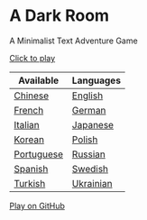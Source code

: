 A Dark Room
===========

A Minimalist Text Adventure Game

[Click to play](http://adarkroom.doublespeakgames.com/)

Available | Languages
--------- | ---------
[Chinese](http://adarkroom.doublespeakgames.com/?lang=zh_cn) | [English](http://adarkroom.doublespeakgames.com/?lang=en) 
[French](http://adarkroom.doublespeakgames.com/?lang=fr) | [German](http://adarkroom.doublespeakgames.com/?lang=de)
[Italian](http://adarkroom.doublespeakgames.com/?lang=it) | [Japanese](http://adarkroom.doublespeakgames.com/?lang=ja)
[Korean](http://adarkroom.doublespeakgames.com/?lang=ko) | [Polish](http://adarkroom.doublespeakgames.com/?lang=pl)
[Portuguese](http://adarkroom.doublespeakgames.com/?lang=pt) | [Russian](http://adarkroom.doublespeakgames.com/?lang=ru)
[Spanish](http://adarkroom.doublespeakgames.com/?lang=es) | [Swedish](http://adarkroom.doublespeakgames.com/?lang=sv)
[Turkish](http://adarkroom.doublespeakgames.com/?lang=tr) | [Ukrainian](http://adarkroom.doublespeakgames.com/?lang=uk)


[Play on GitHub](http://continuities.github.io/adarkroom)
